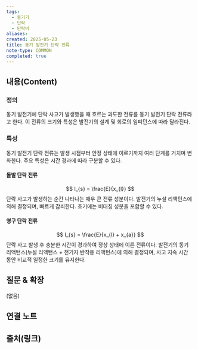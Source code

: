 ```yaml
---
tags:
  - 동기기
  - 단락
  - 단락비
aliases: 
created: 2025-05-23
title: 동기 발전기 단락 전류
note-type: COMMON
completed: true
---
```


## 내용(Content)
### 정의
동기 발전기에 단락 사고가 발생했을 때 흐르는 과도한 전류를 동기 발전기 단락 전류라고 한다. 이 전류의 크기와 특성은 발전기의 설계 및 회로의 임피던스에 따라 달라진다.

### 특성
동기 발전기 단락 전류는 발생 시점부터 안정 상태에 이르기까지 여러 단계를 거치며 변화한다. 주요 특성은 시간 경과에 따라 구분할 수 있다.

#### 돌발 단락 전류
$$
I_{s} = \frac{E}{x_{l}}
$$
단락 사고가 발생하는 순간 나타나는 매우 큰 전류 성분이다. 발전기의 누설 리액턴스에 의해 결정되며, 빠르게 감쇠한다. 초기에는 비대칭 성분을 포함할 수 있다.

#### 영구 단락 전류

$$
I_{s} = \frac{E}{x_{l} + x_{a}}
$$
단락 사고 발생 후 충분한 시간이 경과하여 정상 상태에 이른 전류이다. 발전기의 동기 리액턴스(누설 리액턴스 + 전기자 반작용 리액턴스)에 의해 결정되며, 사고 지속 시간 동안 비교적 일정한 크기를 유지한다.

## 질문 & 확장

(없음)

## 연결 노트

## 출처(링크)
